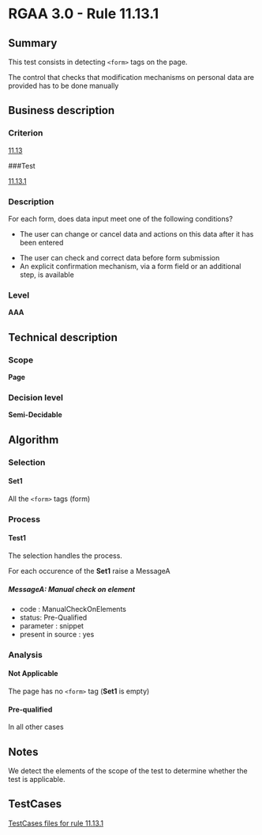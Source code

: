 # RGAA 3.0 -  Rule 11.13.1

## Summary

This test consists in detecting `<form>` tags on the page.

The control that checks that modification mechanisms on personal data are provided has to be done manually

## Business description

### Criterion

[11.13](http://asqatasun.github.io/RGAA--3.0--EN/RGAA3.0_Criteria_English_version_v1.html#crit-11-13)

###Test

[11.13.1](http://asqatasun.github.io/RGAA--3.0--EN/RGAA3.0_Criteria_English_version_v1.html#test-11-13-1)

### Description
For each form, does
    data input meet one of the following conditions?
    <ul><li> The user can change or cancel data and actions on
   this data after it has been entered</li>
  <li> The user can check and correct data before form
   submission</li>
  <li> An explicit confirmation mechanism, via a form
   field or an additional step, is available </li>
    </ul> 


### Level

**AAA**

## Technical description

### Scope

**Page**

### Decision level

**Semi-Decidable**

## Algorithm

### Selection

#### Set1

All the `<form>` tags (form)

### Process

#### Test1

The selection handles the process.

For each occurence of the **Set1** raise a MessageA

##### MessageA: Manual check on element

-   code : ManualCheckOnElements
-   status: Pre-Qualified
-   parameter : snippet
-   present in source : yes

### Analysis

#### Not Applicable

The page has no `<form>` tag (**Set1** is empty)

#### Pre-qualified

In all other cases

## Notes

We detect the elements of the scope of the test to determine whether the
test is applicable.



##  TestCases 

[TestCases files for rule 11.13.1](https://github.com/Asqatasun/Asqatasun/tree/master/rules/rules-rgaa3.0/src/test/resources/testcases/rgaa30/Rgaa30Rule111301/) 


